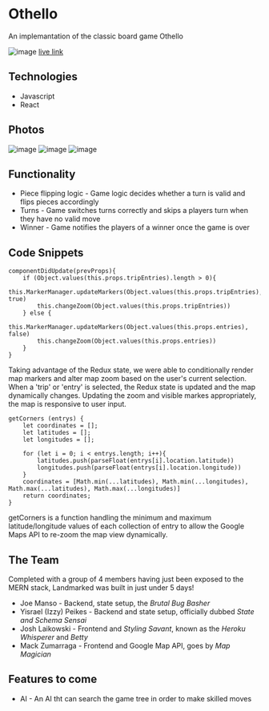 # Othello

An implemantation of the classic board game Othello

![image](https://user-images.githubusercontent.com/63963324/152225503-d916dfd5-5b9d-4eef-ade1-2525d4c35c22.png)
[live link](https://ypeikes18.github.io/othello/)

## Technologies
- Javascript
- React 

## Photos 
![image](https://user-images.githubusercontent.com/63963324/150466955-c92744a9-ee2a-4f79-93ca-5066bd141ad3.png)
![image](https://user-images.githubusercontent.com/63963324/150466452-18666943-ce4a-47b0-9ea4-ed9ca08a222b.png)
![image](https://user-images.githubusercontent.com/63963324/150466625-1ddf116c-993e-42f2-b485-1985a81a04fc.png)


## Functionality 
 
- Piece flipping logic - Game logic decides whether a turn is valid and flips pieces accordingly 
- Turns - Game switches turns correctly and skips a players turn when they have no valid move 
- Winner - Game notifies the players of a winner once the game is over

## Code Snippets 

```
componentDidUpdate(prevProps){
    if (Object.values(this.props.tripEntries).length > 0){ 
        this.MarkerManager.updateMarkers(Object.values(this.props.tripEntries), true)
        this.changeZoom(Object.values(this.props.tripEntries))
    } else { 
        this.MarkerManager.updateMarkers(Object.values(this.props.entries), false)
        this.changeZoom(Object.values(this.props.entries))
    }
}
 ```
Taking advantage of the Redux state, we were able to conditionally render map markers and alter map zoom based on the user's current selection. When a 'trip' or 'entry' is selected, the Redux state is updated and the map dynamically changes. Updating the zoom and visible markes appropriately, the map is responsive to user input. 

``` 
getCorners (entrys) {
    let coordinates = [];
    let latitudes = [];
    let longitudes = [];

    for (let i = 0; i < entrys.length; i++){
        latitudes.push(parseFloat(entrys[i].location.latitude))
        longitudes.push(parseFloat(entrys[i].location.longitude))
    }
    coordinates = [Math.min(...latitudes), Math.min(...longitudes), Math.max(...latitudes), Math.max(...longitudes)]        
    return coordinates;
}  
```
getCorners is a function handling the minimum and maximum latitude/longitude values of each collection of entry to allow the Google Maps API to re-zoom the map view dynamically.



## The Team

Completed with a group of 4 members having just been exposed to the MERN stack, Landmarked was built in just under 5 days! 
- Joe Manso - Backend, state setup, the *Brutal Bug Basher*
- Yisrael (Izzy) Peikes - Backend and state setup, officially dubbed *State and Schema Sensai*
- Josh Laikowski - Frontend and *Styling Savant*, known as the *Heroku Whisperer* and *Betty*
- Mack Zumarraga - Frontend and Google Map API, goes by *Map Magician*

## Features to come
- AI - An AI tht can search the game tree in order to make skilled moves
